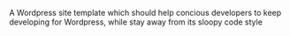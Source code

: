 A Wordpress site template which should help concious developers to keep developing for Wordpress, while stay away from its sloopy code style
